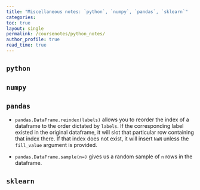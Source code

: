 ```yaml
---
title: "Miscellaneous notes: `python`, `numpy`, `pandas`, `sklearn`"
categories:
toc: true
layout: single
permalink: /coursenotes/python_notes/
author_profile: true
read_time: true
---
```


## `python`

## `numpy`

## `pandas`

* `pandas.DataFrame.reindex(labels)` allows you to reorder the index of a dataframe to the order dictated by `labels`. If the corresponding label existed in the original dataframe, it will slot that particular row containing that index there. If that index does not exist, it will insert `NaN` unless the `fill_value` argument is provided. 

* `pandas.DataFrame.sample(n=)` gives us a random sample of `n` rows in the dataframe. 
## `sklearn`

